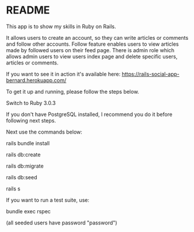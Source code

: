 # README

This app is to show my skills in Ruby on Rails.

It allows users to create an account, so they can write articles or comments and follow other accounts. Follow feature enables users to view articles made by followed users on their feed page. There is admin role which allows admin users to view users index page and delete specific users, articles or comments.

If you want to see it in action it's available here:
https://rails-social-app-bernard.herokuapp.com/

To get it up and running, please follow the steps below.

Switch to Ruby 3.0.3

If you don't have PostgreSQL installed, I recommend you do it before following next steps.

Next use the commands below:

rails bundle install

rails db:create

rails db:migrate

rails db:seed

rails s

If you want to run a test suite, use:

bundle exec rspec

(all seeded users have password "password")
